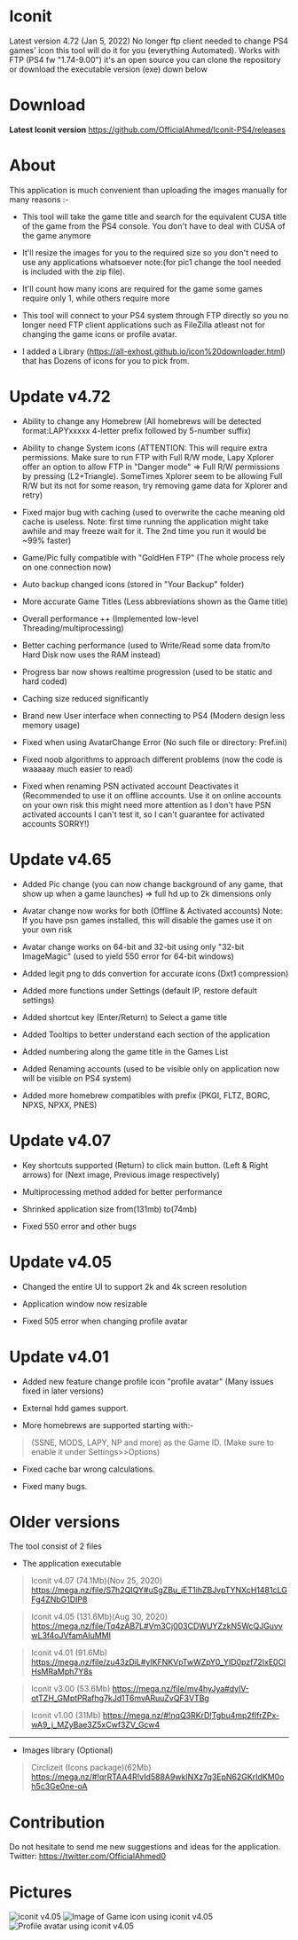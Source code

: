 # Iconit
Latest version 4.72 (Jan 5, 2022)
No longer ftp client needed to change PS4 games' icon this tool will do it for you (everything Automated). Works with FTP (PS4 fw "1.74-9.00")
it's an open source you can clone the repository or download the executable version (exe) down below

# Download
**Latest Iconit version**
https://github.com/OfficialAhmed/Iconit-PS4/releases

# About

This application is much convenient than uploading the images manually for many reasons :-

* This tool will take the game title and search for the equivalent CUSA title of the game from the PS4 console. You don't have to deal with CUSA of the game anymore 

* It'll resize the images for you to the required size so you don't need to use any applications whatsoever note:(for pic1 change the tool needed is included with the zip file). 

* It'll count how many icons are required for the game some games require only 1, while others require more

* This tool will connect to your PS4 system through FTP directly so you no longer need FTP client applications such as FileZilla atleast not for changing the game icons or profile avatar.

* I added a Library (https://all-exhost.github.io/icon%20downloader.html) that has Dozens of icons for you to pick from.

# Update v4.72

* Ability to change any Homebrew (All homebrews will be detected format:LAPYxxxxx 4-letter prefix followed by 5-number suffix)  

* Ability to change System icons (ATTENTION: This will require extra permissions. Make sure to run FTP with Full R/W mode, Lapy Xplorer offer an option to allow FTP in "Danger mode" => Full R/W permissions by pressing (L2+Triangle). SomeTimes Xplorer seem to be allowing Full R/W but its not for some reason, try removing game data for Xplorer and retry) 

* Fixed major bug with caching (used to overwrite the cache meaning old cache is useless. Note: first time running the application might take awhile and may freeze wait for it. The 2nd time you run it would be ~99% faster)

* Game/Pic fully compatible with "GoldHen FTP" (The whole process rely on one connection now)

* Auto backup changed icons (stored in "Your Backup" folder)

* More accurate Game Titles (Less abbreviations shown as the Game title)

* Overall performance ++ (Implemented low-level Threading/multiprocessing)

* Better caching performance (used to Write/Read some data from/to Hard Disk now uses the RAM instead)

* Progress bar now shows realtime progression (used to be static and hard coded)

* Caching size reduced significantly

* Brand new User interface when connecting to PS4 (Modern design less memory usage)

* Fixed when using AvatarChange Error (No such file or directory: Pref.ini)

* Fixed noob algorithms to approach different problems (now the code is waaaaay much easier to read)

* Fixed when renaming PSN activated account Deactivates it (Recommended to use it on offline accounts. Use it on online accounts on your own risk this might need more attention as I don't have PSN activated accounts I can't test it, so I can't guarantee for activated accounts SORRY!)

# Update v4.65

* Added Pic change (you can now change background of any game, that show up when a game launches) => full hd up to 2k dimensions only

* Avatar change now works for both (Offline & Activated accounts) Note: If you have psn games installed, this will disable the games use it on your own risk

* Avatar change works on 64-bit and 32-bit using only "32-bit ImageMagic" (used to yield 550 error for 64-bit windows)

* Added legit png to dds convertion for accurate icons (Dxt1 compression)

* Added more functions under Settings (default IP, restore default settings)

* Added shortcut key (Enter/Return) to Select a game title

* Added Tooltips to better understand each section of the application

* Added numbering along the game title in the Games List

* Added Renaming accounts (used to be visible only on application now will be visible on PS4 system)

* Added more homebrew compatibles with prefix (PKGI, FLTZ, BORC, NPXS, NPXX, PNES)

# Update v4.07

* Key shortcuts supported (Return) to click main button. (Left & Right arrows) for (Next image, Previous image respectively) 

* Multiprocessing method added for better performance

* Shrinked application size from(131mb) to(74mb)

* Fixed 550 error and other bugs

# Update v4.05

* Changed the entire UI to support 2k and 4k screen resolution

* Application window now resizable

* Fixed 505 error when changing profile avatar 

# Update v4.01

* Added new feature change profile icon "profile avatar" (Many issues fixed in later versions)

* External hdd games support.

* More homebrews are supported starting with:-
>(SSNE, MODS, LAPY, NP and more) as the Game ID.
(Make sure to enable it under Settings>>Options)

* Fixed cache bar wrong calculations.

* Fixed many bugs.

# Older versions

The tool consist of 2 files 

* The application executable 

>Iconit v4.07 (74.1Mb)(Nov 25, 2020)
https://mega.nz/file/S7h2QIQY#uSgZBu_iET1ihZBJvpTYNXcH1481cLGFg4ZNbG1DIP8

>Iconit v4.05 (131.6Mb)(Aug 30, 2020)
https://mega.nz/file/Tq4zAB7L#Vm3Cj003CDWUYZzkN5WcQJGuvvwL3f4oJVfamAIuMMI

>Iconit v4.01 (91.6Mb)
https://mega.nz/file/zu43zDiL#yIKFNKVpTwWZpY0_YID0pzf72IxE0ClHsMRaMph7Y8s

>Iconit v3.00 (53.6Mb)
https://mega.nz/file/mv4hyJya#dylV-otTZH_GMptPRafhg7kJd1T6mvARuuZvQF3VTBg

>Iconit v1.00 (31Mb)
https://mega.nz/#!nqQ3RKrD!Tgbu4mp2flfrZPx-wA9_j_MZyBae3Z5xCwf3ZV_Gcw4
________________________________________

* Images library (Optional) 

>Circlizeit (Icons package)(62Mb)
https://mega.nz/#!qrRTAA4R!vId588A9wkINXz7q3EpN62GKrIdKM0oh5c3Ge0ne-oA

# Contribution
Do not hesitate to send me new suggestions and ideas for the application.
Twitter: https://twitter.com/OfficialAhmed0

# Pictures 
![iconit v4.05](https://img.techpowerup.org/200830/1.png)
![Image of Game icon using iconit v4.05](https://img.techpowerup.org/200830/2.png)
![Profile avatar using iconit v4.05](https://img.techpowerup.org/200830/3.png)


